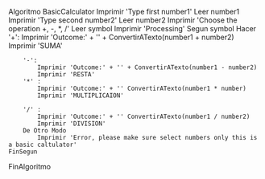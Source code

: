 Algoritmo BasicCalculator
	Imprimir 'Type first number1'
	Leer number1
	Imprimir 'Type second number2'
	Leer number2
	Imprimir 'Choose the operation +, -, *, /'
	Leer symbol
	Imprimir 'Processing' 
	Segun symbol Hacer
		'+':
			Imprimir 'Outcome:' + '' + ConvertirATexto(number1 + number2)
			Imprimir 'SUMA'
			
		'-':
			Imprimir 'Outcome:' + '' + ConvertirATexto(number1 - number2)
			Imprimir 'RESTA'
		'*' :
			Imprimir 'Outcome:' + '' ConvertirATexto(number1 * number)
			Imprimir 'MULTIPLICAION'
			
		'/' :
			Imprimir 'Outcome:' + '' ConvertirATexto(number1 / number2)
			Imprimir 'DIVISION'
		De Otro Modo 
			Imprimir 'Error, please make sure select numbers only this is a basic caltulator'
	FinSegun
FinAlgoritmo
